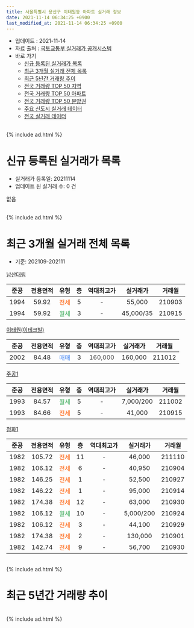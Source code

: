 ```yaml
---
title: 서울특별시 용산구 이태원동 아파트 실거래 정보
date: 2021-11-14 06:34:25 +0900
last_modified_at: 2021-11-14 06:34:25 +0900
---
```


* 업데이트 : 2021-11-14
* 자료 출처 : [국토교통부 실거래가 공개시스템](http://rt.molit.go.kr)
* 바로 가기
    * [신규 등록된 실거래가 목록](#신규-등록된-실거래가-목록)
    * [최근 3개월 실거래 전체 목록](#최근-3개월-실거래-전체-목록)
    * [최근 5년간 거래량 추이](#최근-5년간-거래량-추이)
    * [전국 거래량 TOP 50 지역](https://inasie.github.io/apt-trade-info/최근-3개월-전국에서-가장-거래가-많이-발생한-지역)
    * [전국 거래량 TOP 50 아파트](https://inasie.github.io/apt-trade-info/최근-3개월-전국에서-가장-거래가-많이-발생한-아파트)
    * [전국 거래량 TOP 50 분양권](https://inasie.github.io/apt-trade-info/최근-3개월-전국에서-가장-거래가-많이-발생한-분양권)
    * [주요 신도시 실거래 데이터](https://inasie.github.io/apt-trade-info/주요-신도시)
    * [전국 실거래 데이터](https://inasie.github.io/apt-trade-info/전국)
<br>
{% include ad.html %}
<br>

# 신규 등록된 실거래가 목록
* 실거래가 등록일: 20211114
* 업데이트 된 실거래 수: 0 건

없음

<br>
{% include ad.html %}
<br>

# 최근 3개월 실거래 전체 목록
* 기준: 202109-202111


[남산대림](https://search.naver.com/search.naver?query=%EC%84%9C%EC%9A%B8%ED%8A%B9%EB%B3%84%EC%8B%9C+%EC%9A%A9%EC%82%B0%EA%B5%AC+%EC%9D%B4%ED%83%9C%EC%9B%90%EB%8F%99+%EB%82%A8%EC%82%B0%EB%8C%80%EB%A6%BC)

|준공|전용면적|유형|층|역대최고가|실거래가|거래월|
|:---:|:---:|:---:|:---:|:---:|:---:|:---:|
|1994|59.92|<span style="color:#ff5a00">전세</span>|5|<span style="color:#444444">-</span>|55,000|210903|
|1994|59.92|<span style="color:#34a853">월세</span>|3|<span style="color:#444444">-</span>|45,000/35|210915|

[이태원(이테크빌)](https://search.naver.com/search.naver?query=%EC%84%9C%EC%9A%B8%ED%8A%B9%EB%B3%84%EC%8B%9C+%EC%9A%A9%EC%82%B0%EA%B5%AC+%EC%9D%B4%ED%83%9C%EC%9B%90%EB%8F%99+%EC%9D%B4%ED%83%9C%EC%9B%90%28%EC%9D%B4%ED%85%8C%ED%81%AC%EB%B9%8C%29)

|준공|전용면적|유형|층|역대최고가|실거래가|거래월|
|:---:|:---:|:---:|:---:|:---:|:---:|:---:|
|2002|84.48|<span style="color:#4285f3">매매</span>|3|<span style="color:#444444">160,000</span>|160,000|211012|

[주공1](https://search.naver.com/search.naver?query=%EC%84%9C%EC%9A%B8%ED%8A%B9%EB%B3%84%EC%8B%9C+%EC%9A%A9%EC%82%B0%EA%B5%AC+%EC%9D%B4%ED%83%9C%EC%9B%90%EB%8F%99+%EC%A3%BC%EA%B3%B51)

|준공|전용면적|유형|층|역대최고가|실거래가|거래월|
|:---:|:---:|:---:|:---:|:---:|:---:|:---:|
|1993|84.57|<span style="color:#34a853">월세</span>|5|<span style="color:#444444">-</span>|7,000/200|211002|
|1993|84.66|<span style="color:#ff5a00">전세</span>|5|<span style="color:#444444">-</span>|41,000|210915|

[청화1](https://search.naver.com/search.naver?query=%EC%84%9C%EC%9A%B8%ED%8A%B9%EB%B3%84%EC%8B%9C+%EC%9A%A9%EC%82%B0%EA%B5%AC+%EC%9D%B4%ED%83%9C%EC%9B%90%EB%8F%99+%EC%B2%AD%ED%99%941)

|준공|전용면적|유형|층|역대최고가|실거래가|거래월|
|:---:|:---:|:---:|:---:|:---:|:---:|:---:|
|1982|105.72|<span style="color:#ff5a00">전세</span>|11|<span style="color:#444444">-</span>|46,000|211110|
|1982|106.12|<span style="color:#ff5a00">전세</span>|6|<span style="color:#444444">-</span>|40,950|210904|
|1982|146.25|<span style="color:#ff5a00">전세</span>|1|<span style="color:#444444">-</span>|52,500|210927|
|1982|146.22|<span style="color:#ff5a00">전세</span>|1|<span style="color:#444444">-</span>|95,000|210914|
|1982|174.38|<span style="color:#ff5a00">전세</span>|12|<span style="color:#444444">-</span>|63,000|210930|
|1982|106.12|<span style="color:#34a853">월세</span>|10|<span style="color:#444444">-</span>|5,000/200|210924|
|1982|106.12|<span style="color:#ff5a00">전세</span>|3|<span style="color:#444444">-</span>|44,100|210929|
|1982|174.38|<span style="color:#ff5a00">전세</span>|2|<span style="color:#444444">-</span>|130,000|210901|
|1982|142.74|<span style="color:#ff5a00">전세</span>|9|<span style="color:#444444">-</span>|56,700|210930|


<br>
{% include ad.html %}
<br>

# 최근 5년간 거래량 추이


<div style="width:100%;">
    <canvas id="deal_progress" height="200"></canvas>
</div>

<script>
new Chart(document.getElementById("deal_progress"), {
    type: 'line',
    data: {
        labels: ['201611','201612','201701','201702','201703','201704','201705','201706','201707','201708','201709','201710','201711','201712','201801','201802','201803','201804','201805','201806','201807','201808','201809','201810','201811','201812','201901','201902','201903','201904','201905','201906','201907','201908','201909','201910','201911','201912','202001','202002','202003','202004','202005','202006','202007','202008','202009','202010','202011','202012','202101','202102','202103','202104','202105','202106','202107','202108','202109','202110','202111'],
        datasets: [{
            label: '매매',
            pointRadius: 1,
            data: [4, 2, 1, 3, 7, 7, 11, 9, 8, 2, 7, 5, 11, 8, 3, 7, 8, 3, 0, 3, 7, 6, 6, 4, 4, 3, 1, 2, 1, 3, 1, 1, 4, 3, 5, 12, 6, 9, 4, 4, 3, 3, 6, 5, 13, 2, 1, 1, 2, 11, 6, 4, 4, 4, 4, 3, 2, 0, 0, 1, 0],
            borderColor: "rgba(255, 201, 14, 1)",
            backgroundColor: "rgba(255, 201, 14, 0.5)",
            fill: false,
            lineTension: 0
        },{
            label: '전월세',
            pointRadius: 1,
            data: [10, 8, 11, 7, 16, 9, 11, 11, 8, 14, 7, 5, 8, 10, 15, 10, 14, 13, 14, 9, 9, 11, 6, 8, 10, 4, 7, 9, 5, 11, 11, 8, 11, 9, 10, 7, 10, 8, 11, 13, 12, 13, 16, 17, 11, 19, 6, 11, 10, 6, 9, 8, 10, 25, 21, 7, 7, 8, 11, 1, 1],
            borderColor: "rgba(0, 141, 185, 1)",
            backgroundColor: "rgba(0, 141, 185, 0.5)",
            fill: false,
            lineTension: 0
        }
        ]
    },
    options: {
        responsive: true,
        title: {
            display: false
        },
        tooltips: {
            mode: 'index',
            intersect: false
        },
        hover: {
            mode: 'nearest',
            intersect: true
        },
        scales: {
            xAxes: [{
                display: true,
                scaleLabel: {
                    display: true,
                    labelString: '년/월'
                }
            }],
            yAxes: [{
                display: true,
                ticks: {
                    suggestedMin: 0,
                },
                scaleLabel: {
                    display: true,
                    labelString: '실거래 수'
                }
            }]
        }
    }
});

</script>


<br>
{% include ad.html %}
<br>

